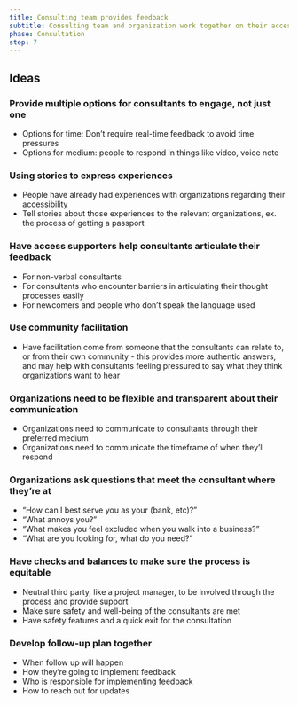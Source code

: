```yaml
---
title: Consulting team provides feedback
subtitle: Consulting team and organization work together on their accessibility plan.
phase: Consultation
step: 7
---
```

## Ideas

### Provide multiple options for consultants to engage, not just one

* Options for time: Don’t require real-time feedback to avoid time pressures
* Options for medium: people to respond in things like video, voice note

### Using stories to express experiences

* People have already had experiences with organizations regarding their accessibility
* Tell stories about those experiences to the relevant organizations, ex. the process of getting a passport

### Have access supporters help consultants articulate their feedback

* For non-verbal consultants
* For consultants who encounter barriers in articulating their thought processes easily
* For newcomers and people who don’t speak the language used

### Use community facilitation

* Have facilitation come from someone that the consultants can relate to, or from their own community - this provides more authentic answers, and may help with consultants feeling pressured to say what they think organizations want to hear

### Organizations need to be flexible and transparent about their communication

* Organizations need to communicate to consultants through their preferred medium
* Organizations need to communicate the timeframe of when they’ll respond

### Organizations ask questions that meet the consultant where they’re at

* “How can I best serve you as your (bank, etc)?”
* “What annoys you?”
* “What makes you feel excluded when you walk into a business?”
* “What are you looking for, what do you need?”

### Have checks and balances to make sure the process is equitable

* Neutral third party, like a project manager, to be involved through the process and provide support
* Make sure safety and well-being of the consultants are met
* Have safety features and a quick exit for the consultation

### Develop follow-up plan together

* When follow up will happen
* How they’re going to implement feedback
* Who is responsible for implementing feedback
* How to reach out for updates